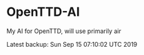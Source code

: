 # OpenTTD-AI
My AI for OpenTTD, will use primarily air

Latest backup: Sun Sep 15 07:10:02 UTC 2019

